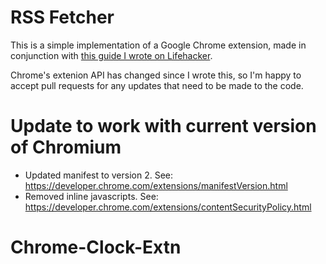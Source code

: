 RSS Fetcher
===========

This is a simple implementation of a Google Chrome extension, made in conjunction with [this guide I wrote on Lifehacker](http://lifehacker.com/5857721/how-to-build-a-chrome-extension).

Chrome's extenion API has changed since I wrote this, so I'm happy to accept pull requests for any updates that need to be made to the code.


Update to work with current version of Chromium
===============================================
* Updated manifest to version 2. See: https://developer.chrome.com/extensions/manifestVersion.html
* Removed inline javascripts. See: https://developer.chrome.com/extensions/contentSecurityPolicy.html
# Chrome-Clock-Extn
